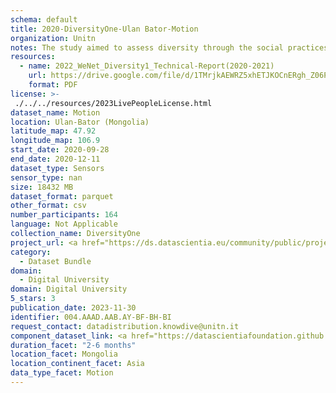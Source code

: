 ```yaml
---
schema: default
title: 2020-DiversityOne-Ulan Bator-Motion
organization: Unitn
notes: The study aimed to assess diversity through the social practices and daily behaviors of university students from eight different countries. The research was carried out in two phases. Initially, a large sample of students from Denmark, Italy, Mongolia, Paraguay, the United Kingdom, China, Mexico, and India, completed a survey on their social practices, as well as their socio-demographic, cultural, and psychological elements. In the second phase, a sub-sample of the respondents engaged in a four-week data collection by using an innovative smartphone application called iLog. This app collected data from thirty-four smartphone sensors around the clock, allowing for an in-depth investigation into the diversity and daily routines of university students across countries, both synchronically and diachronically.
resources:
  - name: 2022_WeNet_Diversity1_Technical-Report(2020-2021)
    url: https://drive.google.com/file/d/1TMrjkAEWRZ5xhETJKOCnERgh_Z06PO2E/view?usp=drive_link
    format: PDF
license: >-
 ./../../resources/2023LivePeopleLicense.html
dataset_name: Motion
location: Ulan-Bator (Mongolia)
latitude_map: 47.92
longitude_map: 106.9
start_date: 2020-09-28
end_date: 2020-12-11
dataset_type: Sensors
sensor_type: nan
size: 18432 MB
dataset_format: parquet
other_format: csv
number_participants: 164
language: Not Applicable
collection_name: DiversityOne
project_url: <a href="https://ds.datascientia.eu/community/public/projects/f6bfbca4-fbe7-488f-bcf1-a66ac1f5a93a">https://ds.datascientia.eu/community/public/projects/f6bfbca4-fbe7-488f-bcf1-a66ac1f5a93a</a>
category: 
  - Dataset Bundle
domain: 
  - Digital University
domain: Digital University
5_stars: 3
publication_date: 2023-11-30
identifier: 004.AAAD.AAB.AY-BF-BH-BI
request_contact: datadistribution.knowdive@unitn.it
component_dataset_link: <a href="https://datascientiafoundation.github.io/LivePeople/datasets/2020-DV1-Ulan%20Bator-Accelerometer%20Event/">2020-DV1-Ulan Bator-Accelerometer Event</a>, <a href="https://datascientiafoundation.github.io/LivePeople/datasets/2020-DV1-Ulan%20Bator-Activities%20Per%20Time/">2020-DV1-Ulan Bator-Activities Per Time</a>, <a href="https://datascientiafoundation.github.io/LivePeople/datasets/2020-DV1-Ulan%20Bator-Gyroscope%20Event/">2020-DV1-Ulan Bator-Gyroscope Event</a>, <a href="https://datascientiafoundation.github.io/LivePeople/datasets/2020-DV1-Ulan%20Bator-Step%20Counter%20Event/">2020-DV1-Ulan Bator-Step Counter Event</a>, <a href="https://datascientiafoundation.github.io/LivePeople/datasets/2020-DV1-Ulan%20Bator-Step%20Detector%20Event/">2020-DV1-Ulan Bator-Step Detector Event</a>
duration_facet: "2-6 months"
location_facet: Mongolia
location_continent_facet: Asia
data_type_facet: Motion
---
```

